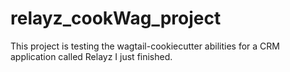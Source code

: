 relayz_cookWag_project
==================

This project is testing the wagtail-cookiecutter abilities for a CRM application called Relayz I just finished.  
